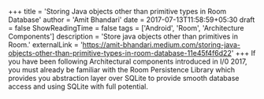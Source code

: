 +++
title = 'Storing Java objects other than primitive types in Room Database'
author = 'Amit Bhandari'
date = 2017-07-13T11:58:59+05:30
draft = false
ShowReadingTime = false
tags = ['Android', 'Room', 'Architecture Components']
description = 'Store java objects other than primitives in Room.'
externalLink = 'https://amit-bhandari.medium.com/storing-java-objects-other-than-primitive-types-in-room-database-11e45f4f6d22'
+++
If you have been following Architectural components introduced in I/0 2017, you must already be familiar with the 
Room Persistence Library which provides you abstraction layer over SQLite to provide smooth database access and using 
SQLite with full potential.